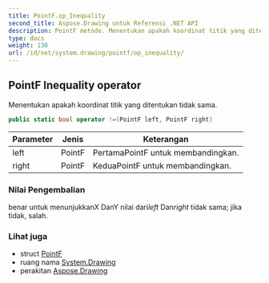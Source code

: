 ```yaml
---
title: PointF.op_Inequality
second_title: Aspose.Drawing untuk Referensi .NET API
description: PointF metode. Menentukan apakah koordinat titik yang ditentukan tidak sama.
type: docs
weight: 130
url: /id/net/system.drawing/pointf/op_inequality/
---
```

## PointF Inequality operator

Menentukan apakah koordinat titik yang ditentukan tidak sama.

```csharp
public static bool operator !=(PointF left, PointF right)
```

| Parameter | Jenis | Keterangan |
| --- | --- | --- |
| left | PointF | PertamaPointF untuk membandingkan. |
| right | PointF | KeduaPointF untuk membandingkan. |

### Nilai Pengembalian

benar untuk menunjukkanX DanY nilai dari*left* Dan*right* tidak sama; jika tidak, salah.

### Lihat juga

* struct [PointF](../)
* ruang nama [System.Drawing](../../pointf/)
* perakitan [Aspose.Drawing](../../../)


